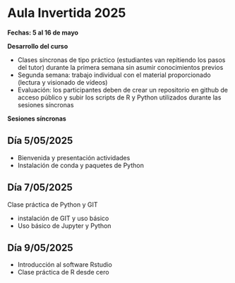 # Aula Invertida 2025

**Fechas: 5 al 16 de mayo**

**Desarrollo del curso** 
- Clases síncronas de tipo práctico (estudiantes van repitiendo los pasos del tutor) durante la primera semana sin asumir conocimientos previos
- Segunda semana: trabajo individual con el material proporcionado (lectura y visionado de vídeos) 
- Evaluación: los participantes deben de crear un repositorio en github de acceso público y subir los scripts de R y Python utilizados durante las sesiones síncronas 

**Sesiones síncronas**

## Día 5/05/2025
- Bienvenida y presentación actividades
- Instalación de conda y paquetes de Python

## Día 7/05/2025
Clase práctica de Python y GIT
- instalación de GIT y uso básico
- Uso básico de Jupyter y Python


## Día 9/05/2025
- Introducción al software Rstudio
- Clase práctica de R desde cero
